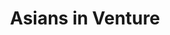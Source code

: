 ---
layout: "layouts/project.njk"
order: 2
title: Asians in Venture
language: HTML/CSS, JS, Figma
desc: Visual identity concepts for Asians in Venture
type: Web Concepts
large_image_url: "./projects/asians-in-venture/main@2x.png"
small_image_url: "./projects/asians-in-venture/main@1x.png"
local_image_url: "./main@2x.png"
color: "#DDE8EF"
tags: web
---